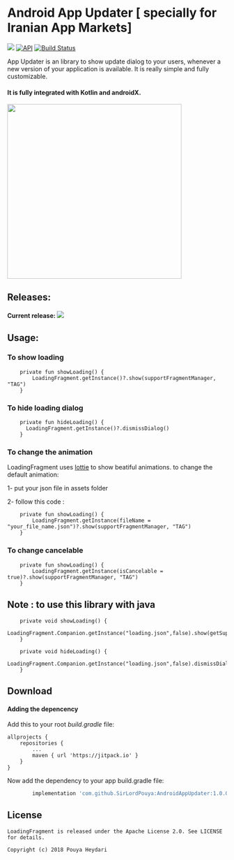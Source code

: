 # Android App Updater [ specially for Iranian App Markets] 


[![](https://jitpack.io/v/SirLordPouya/AndroidAppUpdater.svg)](https://jitpack.io/#SirLordPouya/AndroidAppUpdater)
[![API](https://img.shields.io/badge/API-16%2B-brightgreen.svg?style=flat)](https://android-arsenal.com/api?level=16)
[![Build Status](https://travis-ci.org/SirLordPouya/AndroidAppUpdater.svg?branch=master)](https://travis-ci.org/SirLordPouya/AndroidAppUpdater)

App Updater is an library to show update dialog to your users, whenever a new version of your application is available.
It is really simple and fully customizable.

#### It is fully integrated with Kotlin and androidX.


<img src="https://github.com/SirLordPouya/LoadingFragment/blob/master/loading_fragment.gif" width="400">

## Releases:

#### Current release: [![](https://jitpack.io/v/SirLordPouya/AndroidAppUpdater.svg)](https://jitpack.io/#SirLordPouya/AndroidAppUpdater)


## Usage:

### To show loading

```
    private fun showLoading() {
        LoadingFragment.getInstance()?.show(supportFragmentManager, "TAG")
    }
```
### To hide loading dialog

```
    private fun hideLoading() {
      LoadingFragment.getInstance()?.dismissDialog()
    }
```

### To change the animation

LoadingFragment uses [lottie](https://github.com/airbnb/lottie-android) to show beatiful animations.
to change the default animation:

1- put your json file in assets folder

2- follow this code :
```
    private fun showLoading() {
        LoadingFragment.getInstance(fileName = "your_file_name.json")?.show(supportFragmentManager, "TAG")
    }
```
### To change cancelable

```
    private fun showLoading() {
        LoadingFragment.getInstance(isCancelable = true)?.show(supportFragmentManager, "TAG")
    }
```


## Note : to use this library with java

```
    private void showLoading() {
        LoadingFragment.Companion.getInstance("loading.json",false).show(getSupportFragmentManager(),"TAG");
    }
```

```
    private void hideLoading() {
        LoadingFragment.Companion.getInstance("loading.json",false).dismissDialog();
    }
```



## Download

#### Adding the depencency

Add this to your root *build.gradle* file:

```
allprojects {
    repositories {
        ...
        maven { url 'https://jitpack.io' }
    }
}
```

Now add the dependency to your app build.gradle file:

```groovy
	    implementation 'com.github.SirLordPouya:AndroidAppUpdater:1.0.0'
```

## License

```
LoadingFragment is released under the Apache License 2.0. See LICENSE for details.

Copyright (c) 2018 Pouya Heydari

```
